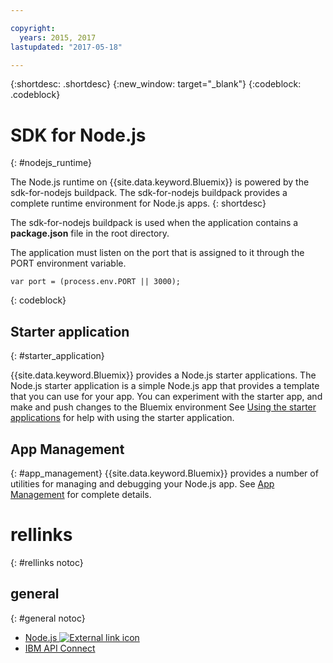```yaml
---

copyright:
  years: 2015, 2017
lastupdated: "2017-05-18"

---
```


{:shortdesc: .shortdesc}
{:new_window: target="_blank"}
{:codeblock: .codeblock}


# SDK for Node.js
{: #nodejs_runtime}

The Node.js runtime on {{site.data.keyword.Bluemix}} is powered by the sdk-for-nodejs buildpack.
The sdk-for-nodejs buildpack provides a complete runtime environment for Node.js apps.
{: shortdesc}

The sdk-for-nodejs buildpack is used when the application contains a **package.json** file in the root directory.

The application must listen on the port that is assigned to it through the PORT environment variable.
```
var port = (process.env.PORT || 3000);
```
{: codeblock}

## Starter application
{: #starter_application}

{{site.data.keyword.Bluemix}} provides a Node.js starter applications.  The Node.js starter application is a simple Node.js app that provides a template that you can use for your app. You can experiment with the starter app, and make and push changes to the Bluemix environment  See [Using the starter applications](/docs/cfapps/starter_app_usage.html) for help with using the starter application.

## App Management
{: #app_management}
{{site.data.keyword.Bluemix}} provides a number of utilities for managing and debugging your Node.js app.  See [App Management](/docs/manageapps/app_mng.html) for complete details.

# rellinks
{: #rellinks notoc}
## general
{: #general notoc}
* [Node.js ![External link icon](../../icons/launch-glyph.svg "External link icon")](https://nodejs.org)
* [IBM API Connect](https://strongloop.com/)
